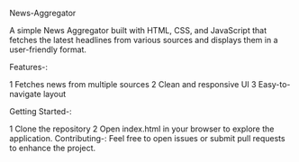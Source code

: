 News-Aggregator

A simple News Aggregator built with HTML, CSS, and JavaScript that fetches the latest headlines from various sources and displays them in a user-friendly format.

Features-:

1 Fetches news from multiple sources
2 Clean and responsive UI
3 Easy-to-navigate layout

Getting Started-:

1 Clone the repository
2 Open index.html in your browser to explore the application.
Contributing-: Feel free to open issues or submit pull requests to enhance the project.
